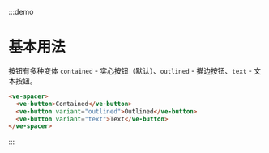 :::demo

# 基本用法

按钮有多种变体 `contained` - 实心按钮（默认）、`outlined` - 描边按钮、`text` - 文本按钮。

```html
<ve-spacer>
  <ve-button>Contained</ve-button>
  <ve-button variant="outlined">Outlined</ve-button>
  <ve-button variant="text">Text</ve-button>
</ve-spacer>
```

:::